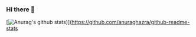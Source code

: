 ### Hi there 👋

<!--
**hagyeonglee/hagyeonglee** is a ✨ _special_ ✨ repository because its `README.md` (this file) appears on your GitHub profile.

Here are some ideas to get you started:

- 🔭 I’m currently working on ...
- 🌱 I’m currently learning ...
- 👯 I’m looking to collaborate on ...
- 🤔 I’m looking for help with ...
- 💬 Ask me about ...
- 📫 How to reach me: ...
- 😄 Pronouns: ...
- ⚡ Fun fact: ...
-->
<!-- &hide=stars,commits,prs,issues,contribs -->
[![Anurag's github stats](https://github-readme-stats.vercel.app/api?username=Hagyeong&hide=stars&count_private=true&theme=radical))](https://github.com/anuraghazra/github-readme-stats
